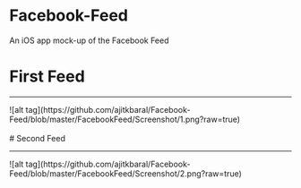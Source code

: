# Facebook-Feed
An iOS app mock-up of the Facebook Feed
# First Feed
<hr/>
![alt tag](https://github.com/ajitkbaral/Facebook-Feed/blob/master/FacebookFeed/Screenshot/1.png?raw=true)
<br/><br/>
# Second Feed 
<hr/>
![alt tag](https://github.com/ajitkbaral/Facebook-Feed/blob/master/FacebookFeed/Screenshot/2.png?raw=true)
